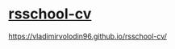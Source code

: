 # [rsschool-cv](https://github.com/vladimirvolodin96/rsschool-cv/blob/gh-pages/cv.md)
https://vladimirvolodin96.github.io/rsschool-cv/
